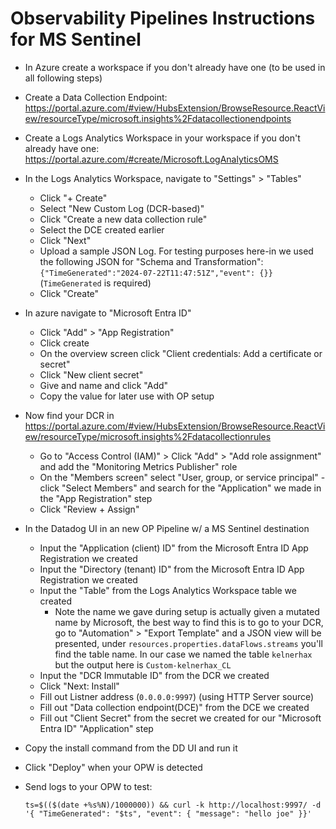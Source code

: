 # Observability Pipelines Instructions for MS Sentinel

- In Azure create a workspace if you don't already have one (to be used in all following steps)
- Create a Data Collection Endpoint: https://portal.azure.com/#view/HubsExtension/BrowseResource.ReactView/resourceType/microsoft.insights%2Fdatacollectionendpoints
- Create a Logs Analytics Workspace in your workspace if you don't already have one: https://portal.azure.com/#create/Microsoft.LogAnalyticsOMS
- In the Logs Analytics Workspace, navigate to "Settings" > "Tables"
	- Click "+ Create"
	- Select "New Custom Log (DCR-based)"
	- Click "Create a new data collection rule"
	- Select the DCE created earlier
	- Click "Next"
	- Upload a sample JSON Log. For testing purposes here-in we used the following JSON for "Schema and Transformation": `{"TimeGenerated":"2024-07-22T11:47:51Z","event": {}}` (`TimeGenerated` is required)
	- Click "Create"
- In azure navigate to "Microsoft Entra ID"
	- Click "Add" > "App Registration"
	- Click create
	- On the overview screen click "Client credentials: Add a certificate or secret"
	- Click "New client secret"
	- Give and name and click "Add"
	- Copy the value for later use with OP setup
- Now find your DCR in https://portal.azure.com/#view/HubsExtension/BrowseResource.ReactView/resourceType/microsoft.insights%2Fdatacollectionrules
	- Go to "Access Control (IAM)" > Click "Add" > "Add role assignment" and add the "Monitoring Metrics Publisher" role
	- On the "Members screen" select "User, group, or service principal" - click "Select Members" and search for the "Application" we made in the "App Registration" step
	- Click "Review + Assign"
- In the Datadog UI in an new OP Pipeline w/ a MS Sentinel destination
	- Input the "Application (client) ID" from the Microsoft Entra ID App Registration we created
	- Input the "Directory (tenant) ID" from the Microsoft Entra ID App Registration we created
	- Input the "Table" from the Logs Analytics Workspace table we created
		- Note the name we gave during setup is actually given a mutated name by Microsoft, the best way to find this is to go to your DCR, go to "Automation" > "Export Template" and a JSON view will be presented, under `resources.properties.dataFlows.streams` you'll find the table name. In our case we named the table `kelnerhax` but the output here is `Custom-kelnerhax_CL`
	- Input the "DCR Immutable ID" from the DCR we created
	- Click "Next: Install"
	- Fill out Listner address (`0.0.0.0:9997`) (using HTTP Server source)
	- Fill out "Data collection endpoint(DCE)" from the DCE we created
	- Fill out "Client Secret" from the secret we created for our "Microsoft Entra ID" "Application" step
- Copy the install command from the DD UI and run it
- Click "Deploy" when your OPW is detected
- Send logs to your OPW to test:

	```
	ts=$(($(date +%s%N)/1000000)) && curl -k http://localhost:9997/ -d '{ "TimeGenerated": "$ts", "event": { "message": "hello joe" }}'
	```
